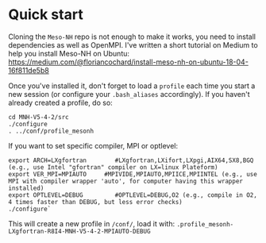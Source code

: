 # Quick start
Cloning the `Meso-NH` repo is not enough to make it works, you need to install dependencies as well as OpenMPI. I've written a short tutorial on Medium to help you install Meso-NH on Ubuntu:
https://medium.com/@floriancochard/install-meso-nh-on-ubuntu-18-04-16f811de5b8

Once you've installed it, don't forget to load a `profile` each time you start a new session (or configure your `.bash_aliases` accordingly). If you haven't already created a profile, do so:
```
cd MNH-V5-4-2/src
./configure
. ../conf/profile_mesonh
```
If you want to set specific compiler, MPI or optlevel:
```
export ARCH=LXgfortran        #LXgfortran,LXifort,LXpgi,AIX64,SX8,BGQ (e.g., use Intel "gfortran" compiler on LX=linux Plateform)
export VER_MPI=MPIAUTO     #MPIVIDE,MPIAUTO,MPIICE,MPIINTEL (e.g., use MPI with compiler wrapper 'auto', for computer having this wrapper installed)
export OPTLEVEL=DEBUG         #OPTLEVEL=DEBUG,O2 (e.g., compile in O2, 4 times faster than DEBUG, but less error checks)
./configure`
```
This will create a new profile in `/conf/`, load it with:
`.profile_mesonh-LXgfortran-R8I4-MNH-V5-4-2-MPIAUTO-DEBUG`

